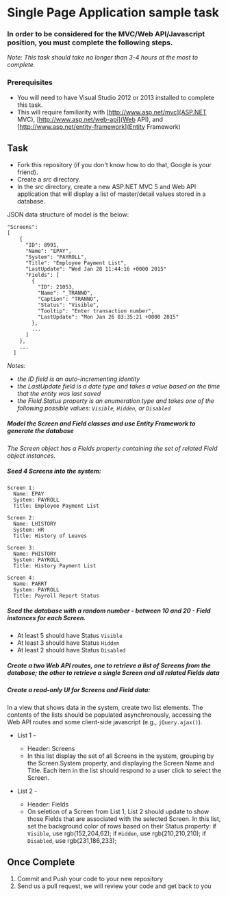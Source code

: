 # Single Page Application sample task

### In order to be considered for the MVC/Web API/Javascript position, you must complete the following steps.
*Note: This task should take no longer than 3-4 hours at the most to complete.*


### Prerequisites

- You will need to have Visual Studio 2012 or 2013 installed to complete this task.
- This will require familiarity with  [http://www.asp.net/mvc](ASP.NET MVC), [http://www.asp.net/web-api](Web API), and [http://www.asp.net/entity-framework](Entity Framework)

## Task

- Fork this repository (if you don't know how to do that, Google is your friend).
- Create a *src* directory.
- In the *src* directory, create a new ASP.NET MVC 5 and Web API application that will display a list of master/detail values stored in a database. 

JSON data structure of model is the below: 

```
"Screens":  
[
    {
      "ID": 8991,
      "Name": "EPAY",
      "System": "PAYROLL",
      "Title": "Employee Payment List",
      "LastUpdate": "Wed Jan 28 11:44:16 +0000 2015"
      "Fields": [
        {
          "ID": 21053,
          "Name": "_TRANNO",
          "Caption": "TRANNO",
          "Status": "Visible",
          "Tooltip": "Enter transaction number",
          "LastUpdate": "Mon Jan 26 03:35:21 +0000 2015"
        },
        ...
      ]
    },
    ...
  ]
```
*Notes:*
  - *the ID field is an auto-incrementing identity*
  - *the LastUpdate field is a date type and takes a value based on the time that the entity was last saved*
  - *the Field.Status property is an enumeration type and takes one of the following possible values: `Visible`, `Hidden`, or `Disabled`*


##### Model the Screen and Field classes and use Entity Framework to generate the database 

*The Screen object has a Fields property containing the set of related Field object instances.*

##### Seed 4 Screens into the system:

    Screen 1: 
      Name: EPAY 
      System: PAYROLL
      Title: Employee Payment List

    Screen 2: 
      Name: LHISTORY 
      System: HR
      Title: History of Leaves

    Screen 3: 
      Name: PHISTORY 
      System: PAYROLL
      Title: History Payment List

    Screen 4: 
      Name: PARRT 
      System: PAYROLL
      Title: Payroll Report Status
  
##### Seed the database with a random number - between 10 and 20 - Field instances for each Screen.  
  - At least 5 should have Status `Visible`
  - At least 3 should have Status `Hidden`
  - At least 2 should have Status `Disabled`


##### Create a two Web API routes, one to retrieve a list of Screens from the database; the other to retrieve a single Screen and all related Fields data

##### Create a read-only UI for Screens and Field data:

In a view that shows data in the system, create two list elements.   The contents of the lists should be populated asynchronously, accessing the Web API routes and some client-side javascript (e.g., `jQuery.ajax()`).  

- List 1 - 
  - Header: Screens
  - In this list display the set of all Screens in the system, grouping by the Screen.System property, and displaying the Screen Name and Title. Each item in the list should respond to a user click to select the Screen.

- List 2 - 
  - Header: Fields
  - On seletion of a Screen from List 1, List 2 should update to show those Fields that are associated with the selected Screen.  In this list, set the background color of rows based on their Status property: if `Visible`, use rgb(152,204,62); if `Hidden`, use rgb(210,210,210); if `Disabled`, use rgb(231,186,233);



## Once Complete
1. Commit and Push your code to your new repository
2. Send us a pull request, we will review your code and get back to you



